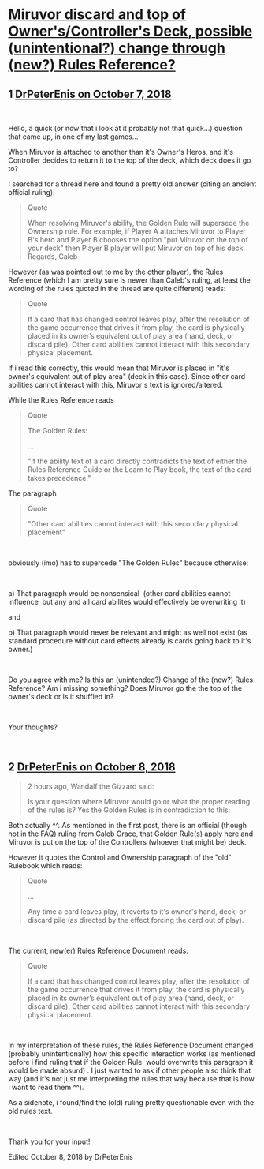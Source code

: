 # [Miruvor discard and top of Owner&#039;s/Controller&#039;s Deck, possible (unintentional?) change through (new?) Rules Reference?](https://community.fantasyflightgames.com/topic/284088-miruvor-discard-and-top-of-ownerscontrollers-deck-possible-unintentional-change-through-new-rules-reference/)

## 1 [DrPeterEnis on October 7, 2018](https://community.fantasyflightgames.com/topic/284088-miruvor-discard-and-top-of-ownerscontrollers-deck-possible-unintentional-change-through-new-rules-reference/?do=findComment&comment=3494709)

 

Hello, a quick (or now that i look at it probably not that quick...) question that came up, in one of my last games...

When Miruvor is attached to another than it's Owner's Heros, and it's Controller decides to return it to the top of the deck, which deck does it go to?

I searched for a thread here and found a pretty old answer (citing an ancient official ruling):

> Quote
> 
> When resolving Miruvor's ability, the Golden Rule will supersede the Ownership rule. For example, if Player A attaches Miruvor to Player B's hero and Player B chooses the option "put Miruvor on the top of your deck" then Player B player will put Miruvor on top of his deck.
> Regards,
> Caleb

However (as was pointed out to me by the other player), the Rules Reference (which I am pretty sure is newer than Caleb's ruling, at least the wording of the rules quoted in the thread are quite different) reads:

> Quote
> 
> If a card that has changed control leaves play, after
> the resolution of the game occurrence that drives
> it from play, the card is physically placed in its
> owner’s equivalent out of play area (hand, deck, or
> discard pile). Other card abilities cannot interact
> with this secondary physical placement.

If i read this correctly, this would mean that Miruvor is placed in "it's owner's equivalent out of play area" (deck in this case). Since other card abilities cannot interact with this, Miruvor's text is ignored/altered. 

While the Rules Reference reads

> Quote
> 
> The Golden Rules:
> 
> ...
> 
> "If the ability text of a card directly contradicts the text
> of either the Rules Reference Guide or the Learn to
> Play book, the text of the card takes precedence."

The paragraph

> Quote
> 
> "Other card abilities cannot interact
> with this secondary physical placement"

 

obviously (imo) has to supercede "The Golden Rules" because otherwise: 

 

a) That paragraph would be nonsensical  (other card abilities cannot influence  but any and all card abilites would effectively be overwriting it)

and

b) That paragraph would never be relevant and might as well not exist (as standard procedure without card effects already is cards going back to it's owner.)

 

Do you agree with me? Is this an (unintended?) Change of the (new?) Rules Reference? Am i missing something? Does Miruvor go the the top of the owner's deck or is it shuffled in?

 

Your thoughts?

 

## 2 [DrPeterEnis on October 8, 2018](https://community.fantasyflightgames.com/topic/284088-miruvor-discard-and-top-of-ownerscontrollers-deck-possible-unintentional-change-through-new-rules-reference/?do=findComment&comment=3495859)

> 2 hours ago, Wandalf the Gizzard said:
> 
> Is your question where Miruvor would go or what the proper reading of the rules is? Yes the Golden Rules is in contradiction to this:﻿

Both actually ^^. As mentioned in the first post, there is an official (though not in the FAQ) ruling from Caleb Grace, that Golden Rule(s) apply here and Miruvor is put on the top of the Controllers (whoever that might be) deck.

However it quotes the Control and Ownership paragraph of the "old" Rulebook which reads:

> Quote
> 
> ...
> 
> Any time a card leaves play, it reverts to it's owner's hand, deck, or discard pile (as directed by the effect forcing the card out of play).

 

The current, new(er) Rules Reference Document reads:

> Quote
> 
> If a card that has changed control leaves play, after
> the resolution of the game occurrence that drives
> it from play, the card is physically placed in its
> owner’s equivalent out of play area (hand, deck, or
> discard pile). Other card abilities cannot interact
> with this secondary physical placement.﻿

 

In my interpretation of these rules, the Rules Reference Document changed (probably unintentionally) how this specific interaction works (as mentioned before i find ruling that if the Golden Rule  would overwrite this paragraph it would be made absurd) . I just wanted to ask if other people also think that way (and it's not just me interpreting the rules that way because that is how i want to read them ^^).

As a sidenote, i found/find the (old) ruling pretty questionable even with the old rules text. 

 

Thank you for your input!

Edited October 8, 2018 by DrPeterEnis

